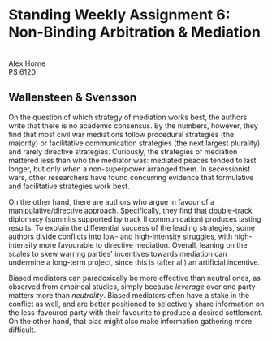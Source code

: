 # Standing Weekly Assignment 6: Non-Binding Arbitration \& Mediation
\
Alex Horne
\
PS 6120

## Wallensteen & Svensson 

On the question of which strategy of mediation works best, the authors write that there is no academic consensus. By the numbers, however, they find that most civil war mediations follow procedural strategies (the majority) or facilitative communication strategies (the next largest plurality) and rarely directive strategies. Curiously, the strategies of mediation mattered less than who the mediator was: mediated peaces tended to last longer, but only when a non-superpower arranged them. In secessionist wars, other researchers have found concurring evidence that formulative and facilitative strategies work best.

On the other hand, there are authors who argue in favour of a manipulative/directive approach. Specifically, they find that double-track diplomacy (summits supported by track II communication) produces lasting results. To explain the differential success of the leading strategies, some authors divide conflicts into low- and high-intensity struggles, with high-intensity more favourable to directive mediation. Overall, leaning on the scales to skew warring parties' incentives towards mediation can undermine a long-term project, since this is (after all) an artificial incentive. 

Biased mediators can paradoxically be more effective than neutral ones, as observed from empirical studies, simply because *leverage* over one party matters more than *neutrality*. Biased mediators often have a stake in the conflict as well, and are better positioned to selectively share information on the less-favoured party with their favourite to produce a desired settlement. On the other hand, that bias might also make information gathering more difficult.
